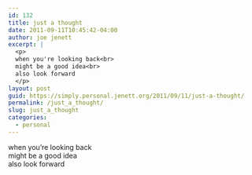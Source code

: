 ```yaml
---
id: 132
title: just a thought
date: 2011-09-11T10:45:42-04:00
author: joe jenett
excerpt: |
  <p>
  when you're looking back<br>
  might be a good idea<br>
  also look forward
  </p>
layout: post
guid: https://simply.personal.jenett.org/2011/09/11/just-a-thought/
permalink: /just_a_thought/
slug: just_a_thought
categories:
  - personal
---
```

when you’re looking back  
might be a good idea  
also look forward